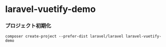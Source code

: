 # laravel-vuetify-demo


### プロジェクト初期化
```
composer create-project --prefer-dist laravel/laravel laravel-vuetify-demo

```

